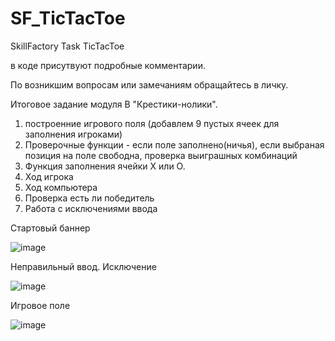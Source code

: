 # SF_TicTacToe
SkillFactory Task TicTacToe

в коде присутвуют подробные комментарии. 

По возникшим вопросам или замечаниям обращайтесь в личку.

Итоговое задание модуля В "Крестики-нолики".

  1. построенние игрового поля (добавлем 9 пустых ячеек для заполнения игроками)
  2. Проверочные функции - если поле заполнено(ничья), если выбраная позиция на поле свободна, проверка выиграшных комбинаций
  3. Функция заполнения ячейки Х или О.
  4. Ход игрока
  5. Ход компьютера
  6. Проверка есть ли победитель
  7. Работа с исключениями ввода
  
  
  Стартовый баннер
  
  
  ![image](https://user-images.githubusercontent.com/49821742/124360162-f9a7d980-dc30-11eb-9960-4ce43a24d098.png)

  Неправильный ввод. Исключение
  
  
  ![image](https://user-images.githubusercontent.com/49821742/124360204-3247b300-dc31-11eb-923f-dfd1d17ee8ba.png)

  Игровое поле
  
  
  ![image](https://user-images.githubusercontent.com/49821742/124360279-85ba0100-dc31-11eb-9069-f77fba5fab29.png)
  
  


